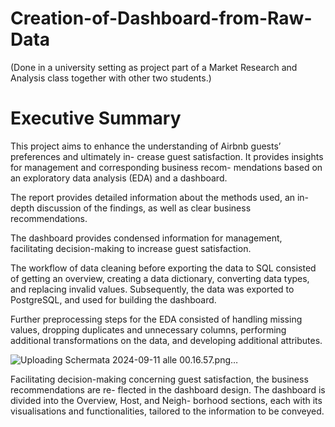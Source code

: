 # Creation-of-Dashboard-from-Raw-Data

(Done in a university setting as project part of a Market Research and Analysis class together with other two students.)

# Executive Summary
This project aims to enhance the understanding of Airbnb guests’ preferences and ultimately in- crease guest satisfaction. It provides insights for management and corresponding business recom- mendations based on an exploratory data analysis (EDA) and a dashboard. 

The report provides detailed information about the methods used, an in-depth discussion of the findings, as well as clear business recommendations. 

The dashboard provides condensed information for management, facilitating decision-making to increase guest satisfaction.

The workflow of data cleaning before exporting the data to SQL consisted of getting an overview, creating a data dictionary, converting data types, and replacing invalid values. Subsequently, the data was exported to PostgreSQL, and used for building the dashboard. 

Further preprocessing steps for the EDA consisted of handling missing values, dropping duplicates and unnecessary columns, performing additional transformations on the data, and developing additional attributes.

![Uploading Schermata 2024-09-11 alle 00.16.57.png…]()

Facilitating decision-making concerning guest satisfaction, the business recommendations are re- flected in the dashboard design. The dashboard is divided into the Overview, Host, and Neigh- borhood sections, each with its visualisations and functionalities, tailored to the information to be conveyed.
